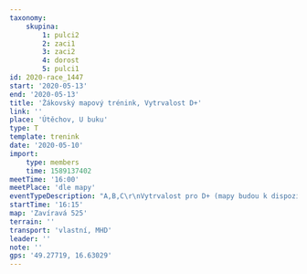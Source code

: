 ```yaml
---
taxonomy:
    skupina:
        1: pulci2
        2: zaci1
        3: zaci2
        4: dorost
        5: pulci1
id: 2020-race_1447
start: '2020-05-13'
end: '2020-05-13'
title: 'Žákovský mapový trénink, Vytrvalost D+'
link: ''
place: 'Útěchov, U buku'
type: T
template: trenink
date: '2020-05-10'
import:
    type: members
    time: 1589137402
meetTime: '16:00'
meetPlace: 'dle mapy'
eventTypeDescription: "A,B,C\r\nVytrvalost pro D+ (mapy budou k dispozici po dobu trvání tréninku žáků)"
startTime: '16:15'
map: 'Zavíravá 525'
terrain: ''
transport: 'vlastní, MHD'
leader: ''
note: ''
gps: '49.27719, 16.63029'
---
```

